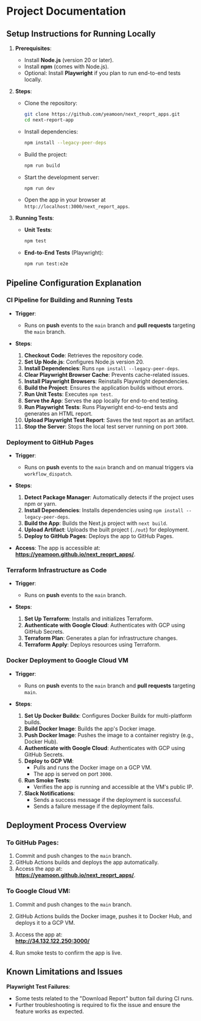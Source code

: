 

# **Project Documentation**

## **Setup Instructions for Running Locally**

1. **Prerequisites**:
   - Install **Node.js** (version 20 or later).
   - Install **npm** (comes with Node.js).
   - Optional: Install **Playwright** if you plan to run end-to-end tests locally.

2. **Steps**:
   - Clone the repository:
     ```bash
     git clone https://github.com/yeamoon/next_reoprt_apps.git
     cd next-report-app
     ```
   - Install dependencies:
     ```bash
     npm install --legacy-peer-deps
     ```
   - Build the project:
     ```bash
     npm run build
     ```
   - Start the development server:
     ```bash
     npm run dev
     ```
   - Open the app in your browser at `http://localhost:3000/next_report_apps`.

3. **Running Tests**:
   - **Unit Tests**:
     ```bash
     npm test
     ```
   - **End-to-End Tests** (Playwright):
     ```bash
     npm run test:e2e
     ```



## **Pipeline Configuration Explanation**

### **CI Pipeline for Building and Running Tests**
- **Trigger**:
  - Runs on **push** events to the `main` branch and **pull requests** targeting the `main` branch.
  
- **Steps**:
  1. **Checkout Code**: Retrieves the repository code.
  2. **Set Up Node.js**: Configures Node.js version 20.
  3. **Install Dependencies**: Runs `npm install --legacy-peer-deps`.
  4. **Clear Playwright Browser Cache**: Prevents cache-related issues.
  5. **Install Playwright Browsers**: Reinstalls Playwright dependencies.
  6. **Build the Project**: Ensures the application builds without errors.
  7. **Run Unit Tests**: Executes `npm test`.
  8. **Serve the App**: Serves the app locally for end-to-end testing.
  9. **Run Playwright Tests**: Runs Playwright end-to-end tests and generates an HTML report.
  10. **Upload Playwright Test Report**: Saves the test report as an artifact.
  11. **Stop the Server**: Stops the local test server running on port `3000`.


### **Deployment to GitHub Pages**
- **Trigger**:
  - Runs on **push** events to the `main` branch and on manual triggers via `workflow_dispatch`.

- **Steps**:
  1. **Detect Package Manager**: Automatically detects if the project uses npm or yarn.
  2. **Install Dependencies**: Installs dependencies using `npm install --legacy-peer-deps`.
  3. **Build the App**: Builds the Next.js project with `next build`.
  4. **Upload Artifact**: Uploads the built project (`./out`) for deployment.
  5. **Deploy to GitHub Pages**: Deploys the app to GitHub Pages.

- **Access**: The app is accessible at:  
  **https://yeamoon.github.io/next_reoprt_apps/**.



### **Terraform Infrastructure as Code**
- **Trigger**:
  - Runs on **push** events to the `main` branch.

- **Steps**:
  1. **Set Up Terraform**: Installs and initializes Terraform.
  2. **Authenticate with Google Cloud**: Authenticates with GCP using GitHub Secrets.
  3. **Terraform Plan**: Generates a plan for infrastructure changes.
  4. **Terraform Apply**: Deploys resources using Terraform.






### **Docker Deployment to Google Cloud VM**
- **Trigger**:
  - Runs on **push** events to the `main` branch and **pull requests** targeting `main`.

- **Steps**:
  1. **Set Up Docker Buildx**: Configures Docker Buildx for multi-platform builds.
  2. **Build Docker Image**: Builds the app's Docker image.
  3. **Push Docker Image**: Pushes the image to a container registry (e.g., Docker Hub).
  4. **Authenticate with Google Cloud**: Authenticates with GCP using GitHub Secrets.
  5. **Deploy to GCP VM**:
     - Pulls and runs the Docker image on a GCP VM.
     - The app is served on port `3000`.
  6. **Run Smoke Tests**:
     - Verifies the app is running and accessible at the VM's public IP.
  7. **Slack Notifications**:
     - Sends a success message if the deployment is successful.
     - Sends a failure message if the deployment fails.






## **Deployment Process Overview**

### **To GitHub Pages**:
1. Commit and push changes to the `main` branch.
2. GitHub Actions builds and deploys the app automatically.
3. Access the app at:  
   **https://yeamoon.github.io/next_reoprt_apps/**.

### **To Google Cloud VM**:
1. Commit and push changes to the `main` branch.
2. GitHub Actions builds the Docker image, pushes it to Docker Hub, and deploys it to a GCP VM.
3. Access the app at:  
   **http://34.132.122.250:3000/**

5. Run smoke tests to confirm the app is live.



## **Known Limitations and Issues**

 **Playwright Test Failures**:
   - Some tests related to the "Download Report" button fail during CI runs.
   - Further troubleshooting is required to fix the issue and ensure the feature works as expected.







  

